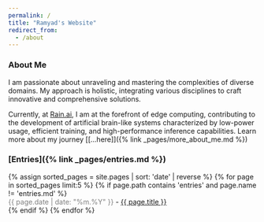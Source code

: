 ```yaml
---
permalink: /
title: "Ramyad's Website"
redirect_from:
  - /about
---
```

### About Me

I am passionate about unraveling and mastering the complexities of diverse domains. My approach is holistic, integrating various disciplines to craft innovative and comprehensive solutions.  

Currently, at [Rain.ai](https://rain.ai/), I am at the forefront of edge computing, contributing to the development of artificial brain-like systems characterized by low-power usage, efficient training, and high-performance inference capabilities. Learn more about my journey [[...here]]({% link _pages/more_about_me.md %})  


### [Entries]({% link _pages/entries.md %})

<ul id="recent-posts" style="list-style-type: none; padding-left: 0">
{% assign sorted_pages = site.pages | sort: 'date' | reverse %}
{% for page in sorted_pages limit:5 %}
    {% if page.path contains 'entries' and page.name != 'entries.md' %}
    <li>
      <span style="color: gray;">{{ page.date | date: "%m.%Y" }}</span> - <a href="{{ page.url | relative_url }}">{{ page.title }}</a>
    </li>
    {% endif %}
{% endfor %}
</ul>
